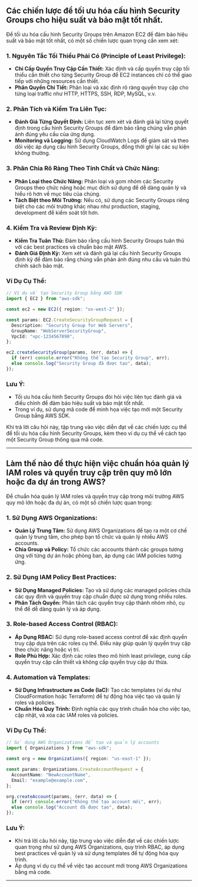## Các chiến lược để tối ưu hóa cấu hình Security Groups cho hiệu suất và bảo mật tốt nhất.

Để tối ưu hóa cấu hình Security Groups trên Amazon EC2 để đảm bảo hiệu suất và bảo mật tốt nhất, có một số chiến lược quan trọng cần xem xét:

### 1. Nguyên Tắc Tối Thiểu Phải Có (Principle of Least Privilege):

- **Chỉ Cấp Quyền Truy Cập Cần Thiết:** Xác định và cấp quyền truy cập tối thiểu cần thiết cho từng Security Group để EC2 instances chỉ có thể giao tiếp với những resources cần thiết.
- **Phân Quyền Chi Tiết:** Phân loại và xác định rõ ràng quyền truy cập cho từng loại traffic như HTTP, HTTPS, SSH, RDP, MySQL, v.v.

### 2. Phân Tích và Kiểm Tra Liên Tục:

- **Đánh Giá Từng Quyết Định:** Liên tục xem xét và đánh giá lại từng quyết định trong cấu hình Security Groups để đảm bảo rằng chúng vẫn phản ánh đúng yêu cầu của ứng dụng.
- **Monitoring và Logging:** Sử dụng CloudWatch Logs để giám sát và theo dõi việc áp dụng cấu hình Security Groups, đồng thời ghi lại các sự kiện không thường.

### 3. Phân Chia Rõ Ràng Theo Tính Chất và Chức Năng:

- **Phân Loại theo Chức Năng:** Phân loại và gom nhóm các Security Groups theo chức năng hoặc mục đích sử dụng để dễ dàng quản lý và hiểu rõ hơn về mục tiêu của chúng.
- **Tách Biệt theo Môi Trường:** Nếu có, sử dụng các Security Groups riêng biệt cho các môi trường khác nhau như production, staging, development để kiểm soát tốt hơn.

### 4. Kiểm Tra và Review Định Kỳ:

- **Kiểm Tra Tuân Thủ:** Đảm bảo rằng cấu hình Security Groups tuân thủ với các best practices và chuẩn bảo mật AWS.
- **Đánh Giá Định Kỳ:** Xem xét và đánh giá lại cấu hình Security Groups định kỳ để đảm bảo rằng chúng vẫn phản ánh đúng nhu cầu và tuân thủ chính sách bảo mật.

### Ví Dụ Cụ Thể:

```typescript
// Ví dụ về tạo Security Group bằng AWS SDK
import { EC2 } from "aws-sdk";

const ec2 = new EC2({ region: "us-west-2" });

const params: EC2.CreateSecurityGroupRequest = {
  Description: "Security Group for Web Servers",
  GroupName: "WebServerSecurityGroup",
  VpcId: "vpc-1234567890",
};

ec2.createSecurityGroup(params, (err, data) => {
  if (err) console.error("Không thể tạo Security Group", err);
  else console.log("Security Group đã được tạo", data);
});
```

### Lưu Ý:

- Tối ưu hóa cấu hình Security Groups đòi hỏi việc liên tục đánh giá và điều chỉnh để đảm bảo hiệu suất và bảo mật tốt nhất.
- Trong ví dụ, sử dụng mã code để minh họa việc tạo mới một Security Group bằng AWS SDK.

Khi trả lời câu hỏi này, tập trung vào việc diễn đạt về các chiến lược cụ thể để tối ưu hóa cấu hình Security Groups, kèm theo ví dụ cụ thể về cách tạo một Security Group thông qua mã code.

---

## Làm thế nào để thực hiện việc chuẩn hóa quản lý IAM roles và quyền truy cập trên quy mô lớn hoặc đa dự án trong AWS?

Để chuẩn hóa quản lý IAM roles và quyền truy cập trong môi trường AWS quy mô lớn hoặc đa dự án, có một số chiến lược quan trọng:

### 1. Sử Dụng AWS Organizations:

- **Quản Lý Trung Tâm:** Sử dụng AWS Organizations để tạo ra một cơ chế quản lý trung tâm, cho phép bạn tổ chức và quản lý nhiều AWS accounts.
- **Chia Group và Policy:** Tổ chức các accounts thành các groups tương ứng với từng dự án hoặc phòng ban, áp dụng các IAM policies tương ứng.

### 2. Sử Dụng IAM Policy Best Practices:

- **Sử Dụng Managed Policies:** Tạo và sử dụng các managed policies chứa các quy định và quyền truy cập chuẩn được sử dụng trong nhiều roles.
- **Phân Tách Quyền:** Phân tách các quyền truy cập thành nhóm nhỏ, cụ thể để dễ dàng quản lý và áp dụng.

### 3. Role-based Access Control (RBAC):

- **Áp Dụng RBAC:** Sử dụng role-based access control để xác định quyền truy cập dựa trên các roles cụ thể. Điều này giúp quản lý quyền truy cập theo chức năng hoặc vị trí.
- **Role Phù Hợp:** Xác định các roles theo mô hình least privilege, cung cấp quyền truy cập cần thiết và không cấp quyền truy cập dư thừa.

### 4. Automation và Templates:

- **Sử Dụng Infrastructure as Code (IaC):** Tạo các templates (ví dụ như CloudFormation hoặc Terraform) để tự động hóa việc tạo và quản lý roles và policies.
- **Chuẩn Hóa Quy Trình:** Định nghĩa các quy trình chuẩn hóa cho việc tạo, cập nhật, và xóa các IAM roles và policies.

### Ví Dụ Cụ Thể:

```typescript
// Sử dụng AWS Organizations để tạo và quản lý accounts
import { Organizations } from "aws-sdk";

const org = new Organizations({ region: "us-east-1" });

const params: Organizations.CreateAccountRequest = {
  AccountName: "NewAccountName",
  Email: "example@example.com",
};

org.createAccount(params, (err, data) => {
  if (err) console.error("Không thể tạo account mới", err);
  else console.log("Account đã được tạo", data);
});
```

### Lưu Ý:

- Khi trả lời câu hỏi này, tập trung vào việc diễn đạt về các chiến lược quan trọng như sử dụng AWS Organizations, quy trình RBAC, áp dụng best practices về quản lý và sử dụng templates để tự động hóa quy trình.
- Áp dụng ví dụ cụ thể về việc tạo account mới trong AWS Organizations bằng mã code.

---
